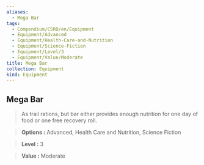 ```yaml
---
aliases:
  - Mega Bar
tags:
  - Compendium/CSRD/en/Equipment
  - Equipment/Advanced
  - Equipment/Health-Care-and-Nutrition
  - Equipment/Science-Fiction
  - Equipment/Level/3
  - Equipment/Value/Moderate
title: Mega Bar
collection: Equipment
kind: Equipment
---
```

## Mega Bar    
    
>As trail rations, but bar either provides enough nutrition for one day of food or one free recovery roll.    
> **Options :** Advanced, Health Care and Nutrition, Science Fiction    
> **Level :** 3    
> **Value :** Moderate